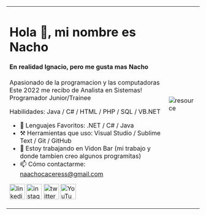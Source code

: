 <table border=0>
    <tr>
      <td>
        <h1>Hola 👋, mi nombre es Nacho  </h1>
        <h4> En realidad Ignacio, pero me gusta mas Nacho </h4> 
        
Apasionado de la programacion y las computadoras <br>
Este 2022 me recibo de Analista en Sistemas! <br>
Programador Junior/Trainee <br>

Habilidades: Java / C# / HTML / PHP / SQL / VB.NET

- 📄 Lenguajes Favoritos: .NET / C# / Java</h3>
- ⚒  Herramientas que uso: Visual Studio / Sublime Text / Git / GitHub</h3>
- 🔭 Estoy trabajando en Vidon Bar (mi trabajo y donde tambien creo algunos programitas) 
- 📫 Cómo contactarme: naachocaceress@gmail.com 


[<img src='https://cdn.jsdelivr.net/npm/simple-icons@3.0.1/icons/linkedin.svg' alt='linkedin' height='40'>](https://www.linkedin.com/in/nacho-caceres/)  [<img src='https://cdn.jsdelivr.net/npm/simple-icons@3.0.1/icons/instagram.svg' alt='instagram' height='40'>](https://www.instagram.com/naachocaceres/)  [<img src='https://cdn.jsdelivr.net/npm/simple-icons@3.0.1/icons/twitter.svg' alt='twitter' height='40'>](https://twitter.com/nachocaceress)  [<img src='https://cdn.jsdelivr.net/npm/simple-icons@3.0.1/icons/youtube.svg' alt='YouTube' height='40'>](https://www.youtube.com/channel/UCaeffXQ6WbdQ2PjcOurdhKw)  </td>
      <td>![resource](https://user-images.githubusercontent.com/55108524/115559047-b40e7e00-a289-11eb-9f70-c4c465678cf0.gif)
</td>
    </tr>
</table>
